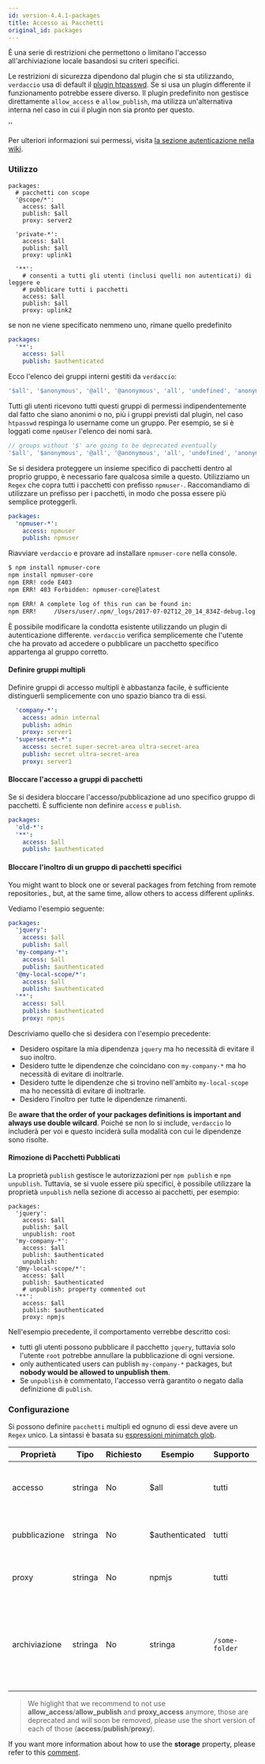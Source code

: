 ```yaml
---
id: version-4.4.1-packages
title: Accesso ai Pacchetti
original_id: packages
---
```


È una serie di restrizioni che permettono o limitano l'accesso all'archiviazione locale basandosi su criteri specifici.

Le restrizioni di sicurezza dipendono dal plugin che si sta utilizzando, `verdaccio` usa di default il [plugin htpasswd](https://github.com/verdaccio/verdaccio-htpasswd). Se si usa un plugin differente il funzionamento potrebbe essere diverso. Il plugin predefinito non gestisce direttamente `allow_access` e `allow_publish`, ma utilizza un'alternativa interna nel caso in cui il plugin non sia pronto per questo.

<div id="codefund">''</div>

Per ulteriori informazioni sui permessi, visita [la sezione autenticazione nella wiki](auth.md).

### Utilizzo

```yalm
packages:
  # pacchetti con scope
  '@scope/*':
    access: $all
    publish: $all
    proxy: server2

  'private-*':
    access: $all
    publish: $all
    proxy: uplink1

  '**':
    # consenti a tutti gli utenti (inclusi quelli non autenticati) di leggere e
    # pubblicare tutti i pacchetti
    access: $all
    publish: $all
    proxy: uplink2
```

se non ne viene specificato nemmeno uno, rimane quello predefinito

```yaml
packages:
  '**':
    access: $all
    publish: $authenticated
```

Ecco l'elenco dei gruppi interni gestiti da `verdaccio`:

```js
'$all', '$anonymous', '@all', '@anonymous', 'all', 'undefined', 'anonymous'
```

Tutti gli utenti ricevono tutti questi gruppi di permessi indipendentemente dal fatto che siano anonimi o no, più i gruppi previsti dal plugin, nel caso `htpasswd` respinga lo username come un gruppo. Per esempio, se si è loggati come `npmUser` l'elenco dei nomi sarà.

```js
// groups without '$' are going to be deprecated eventually
'$all', '$anonymous', '@all', '@anonymous', 'all', 'undefined', 'anonymous', 'npmUser'
```

Se si desidera proteggere un insieme specifico di pacchetti dentro al proprio gruppo, è necessario fare qualcosa simile a questo. Utilizziamo un `Regex` che copra tutti i pacchetti con prefisso `npmuser-`. Raccomandiamo di utilizzare un prefisso per i pacchetti, in modo che possa essere più semplice proteggerli.

```yaml
packages:
  'npmuser-*':
    access: npmuser
    publish: npmuser
```

Riavviare `verdaccio` e provare ad installare `npmuser-core` nella console.

```bash
$ npm install npmuser-core
npm install npmuser-core
npm ERR! code E403
npm ERR! 403 Forbidden: npmuser-core@latest

npm ERR! A complete log of this run can be found in:
npm ERR!     /Users/user/.npm/_logs/2017-07-02T12_20_14_834Z-debug.log
```

È possibile modificare la condotta esistente utilizzando un plugin di autenticazione differente. `verdaccio` verifica semplicemente che l'utente che ha provato ad accedere o pubblicare un pacchetto specifico appartenga al gruppo corretto.

#### Definire gruppi multipli

Definire gruppi di accesso multipli è abbastanza facile, è sufficiente distinguerli semplicemente con uno spazio bianco tra di essi.

```yaml
  'company-*':
    access: admin internal
    publish: admin
    proxy: server1
  'supersecret-*':
    access: secret super-secret-area ultra-secret-area
    publish: secret ultra-secret-area
    proxy: server1
```

#### Bloccare l'accesso a gruppi di pacchetti

Se si desidera bloccare l'accesso/pubblicazione ad uno specifico gruppo di pacchetti. È sufficiente non definire `access` e `publish`.

```yaml
packages:
  'old-*':
  '**':
    access: $all
    publish: $authenticated
```

#### Bloccare l'inoltro di un gruppo di pacchetti specifici

You might want to block one or several packages from fetching from remote repositories., but, at the same time, allow others to access different *uplinks*.

Vediamo l'esempio seguente:

```yaml
packages:
  'jquery':
    access: $all
    publish: $all
  'my-company-*':
    access: $all
    publish: $authenticated
  '@my-local-scope/*':
    access: $all
    publish: $authenticated
  '**':
    access: $all
    publish: $authenticated
    proxy: npmjs
```

Descriviamo quello che si desidera con l'esempio precedente:

* Desidero ospitare la mia dipendenza `jquery` ma ho necessità di evitare il suo inoltro.
* Desidero tutte le dipendenze che coincidano con `my-company-*` ma ho necessità di evitare di inoltrarle.
* Desidero tutte le dipendenze che si trovino nell'ambito `my-local-scope` ma ho necessità di evitare di inoltrarle.
* Desidero l'inoltro per tutte le dipendenze rimanenti.

Be **aware that the order of your packages definitions is important and always use double wilcard**. Poiché se non lo si include, `verdaccio` lo includerà per voi e questo inciderà sulla modalità con cui le dipendenze sono risolte.

#### Rimozione di Pacchetti Pubblicati

La proprietà `publish` gestisce le autorizzazioni per `npm publish` e `npm unpublish`.  Tuttavia, se si vuole essere più specifici, è possibile utilizzare la proprietà `unpublish` nella sezione di accesso ai pacchetti, per esempio:

```yalm
packages:
  'jquery':
    access: $all
    publish: $all
    unpublish: root
  'my-company-*':
    access: $all
    publish: $authenticated
    unpublish:
  '@my-local-scope/*':
    access: $all
    publish: $authenticated
    # unpublish: property commented out
  '**':
    access: $all
    publish: $authenticated
    proxy: npmjs
```

Nell'esempio precedente, il comportamento verrebbe descritto così:

* tutti gli utenti possono pubblicare il pacchetto `jquery`, tuttavia solo l'utente `root` potrebbe annullare la pubblicazione di ogni versione.
* only authenticated users can publish `my-company-*` packages, but **nobody would be allowed to unpublish them**.
* Se `unpublish` è commentato, l'accesso verrà garantito o negato dalla definizione di `publish`.


### Configurazione

Si possono definire `pacchetti` multipli ed ognuno di essi deve avere un `Regex` unico. La sintassi è basata su [ espressioni minimatch glob](https://github.com/isaacs/minimatch).

| Proprietà     | Tipo    | Richiesto | Esempio        | Supporto       | Descrizione                                                                                      |
| ------------- | ------- | --------- | -------------- | -------------- | ------------------------------------------------------------------------------------------------ |
| accesso       | stringa | No        | $all           | tutti          | definisce i gruppi autorizzati ad accedere al pacchetto                                          |
| pubblicazione | stringa | No        | $authenticated | tutti          | definisce i gruppi autorizzati a pubblicare                                                      |
| proxy         | stringa | No        | npmjs          | tutti          | limita le ricerche di un uplink specifico                                                        |
| archiviazione | stringa | No        | stringa        | `/some-folder` | crea una sottocartella all'interno della cartella di archiviazione per ogni accesso ai pacchetti |

> We higlight that we recommend to not use **allow_access**/**allow_publish** and **proxy_access** anymore, those are deprecated and will soon be removed, please use the short version of each of those (**access**/**publish**/**proxy**).

If you want more information about how to use the **storage** property, please refer to this [comment](https://github.com/verdaccio/verdaccio/issues/1383#issuecomment-509933674).
